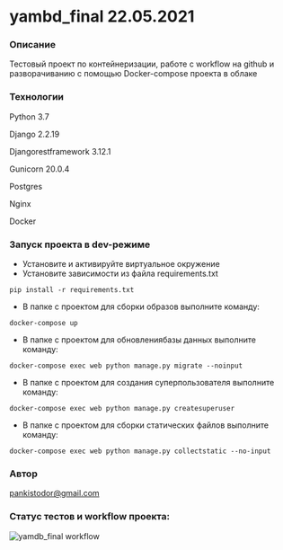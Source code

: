 # yambd_final 22.05.2021
### Описание
Тестовый проект по контейнеризации, работе с workflow на github и разворачиванию c помощью Docker-compose проекта в облаке
### Технологии
Python 3.7

Django 2.2.19

Djangorestframework 3.12.1

Gunicorn 20.0.4

Postgres

Nginx

Docker
### Запуск проекта в dev-режиме
- Установите и активируйте виртуальное окружение
- Установите зависимости из файла requirements.txt
```
pip install -r requirements.txt
``` 
- В папке с проектом для сборки образов выполните команду:
```
docker-compose up
```
- В папке с проектом для обновлениябазы данных выполните команду:
```
docker-compose exec web python manage.py migrate --noinput
```
- В папке с проектом для создания суперпользователя выполните команду:
```
docker-compose exec web python manage.py createsuperuser
```
- В папке с проектом для сборки статических файлов выполните команду:
```
docker-compose exec web python manage.py collectstatic --no-input 
```
### Автор
 pankistodor@gmail.com
 
### Статус тестов и workflow проекта:
![yamdb_final workflow](https://github.com/Pankistodor/yamdb_final/actions/workflows/yamdb_workflow.yml/badge.svg)
